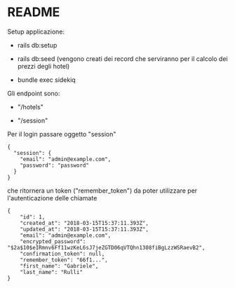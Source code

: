 # README

Setup applicazione:

* rails db:setup

* rails db:seed (vengono creati dei record che serviranno per il calcolo dei prezzi degli hotel)

* bundle exec sidekiq

Gli endpoint sono:

* "/hotels"

* "/session"

Per il login passare oggetto "session"

```
{
  "session": {
    "email": "admin@example.com",
    "password": "password"
  }
}
```
che ritornera un token ("remember_token") da poter utilizzare per l'autenticazione delle chiamate

```
{
    "id": 1,
    "created_at": "2018-03-15T15:37:11.393Z",
    "updated_at": "2018-03-15T15:37:11.393Z",
    "email": "admin@example.com",
    "encrypted_password": "$2a$10$eIRmnv6Ff11wzKeL6sJ7jeZGTD06qVTQhn1308fiBgLzzWSRaevB2",
    "confirmation_token": null,
    "remember_token": "66f1...",
    "first_name": "Gabriele",
    "last_name": "Rulli"
}
```
